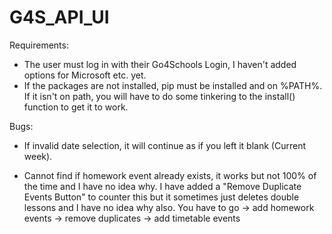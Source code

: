 # G4S_API_UI

Requirements:
- The user must log in with their Go4Schools Login, I haven't added options for Microsoft etc. yet.
- If the packages are not installed, pip must be installed and on %PATH%. If it isn't on path, you will have to do some tinkering to the install() function to get it to work.



Bugs:
- If invalid date selection, it will continue as if you left it blank (Current week).

- Cannot find if homework event already exists, it works but not 100% of the time and I have no idea why. I have added a "Remove Duplicate Events Button" to counter this but it sometimes just deletes double lessons and I have no idea why also. You have to go -> add homework events -> remove duplicates -> add timetable events
